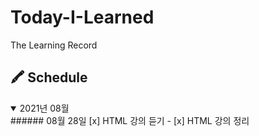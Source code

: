 # Today-I-Learned

The Learning Record

## 🖍 Schedule

<details open>
<summary>2021년 08월</summary>
###### 08월 28일
[x] HTML 강의 듣기
- [x] HTML 강의 정리

</details>
